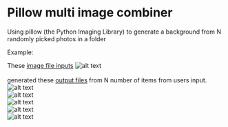 # Pillow multi image combiner
Using pillow (the Python Imaging Library) to generate a background from N randomly picked photos in a folder

Example:

These [image file inputs](https://github.com/Ragnarstefanss/pillow-image-creator/tree/main/data/images)
![alt text](https://raw.githubusercontent.com/Ragnarstefanss/pillow-image-creator/main/data/readme-files/input-files.png)<br />
<br />
generated these [output files](https://github.com/Ragnarstefanss/pillow-image-creator/tree/main/data/output) from N number of items from users input.<br />
![alt text](https://github.com/Ragnarstefanss/pillow-image-creator/blob/main/data/output/8i7emz00sfpqa9j.jpg)<br />
![alt text](https://raw.githubusercontent.com/Ragnarstefanss/pillow-image-creator/main/data/output/3heceyguzgktoye.jpg)<br />
![alt text](https://raw.githubusercontent.com/Ragnarstefanss/pillow-image-creator/main/data/output/39kff2px3nj47qg.jpg)<br />
![alt text](https://raw.githubusercontent.com/Ragnarstefanss/pillow-image-creator/main/data/output/i2w0r3aiu2vxrt9.jpg)<br />
![alt text](https://raw.githubusercontent.com/Ragnarstefanss/pillow-image-creator/main/data/output/le8t6tgpfhhikzv.jpg)<br />
